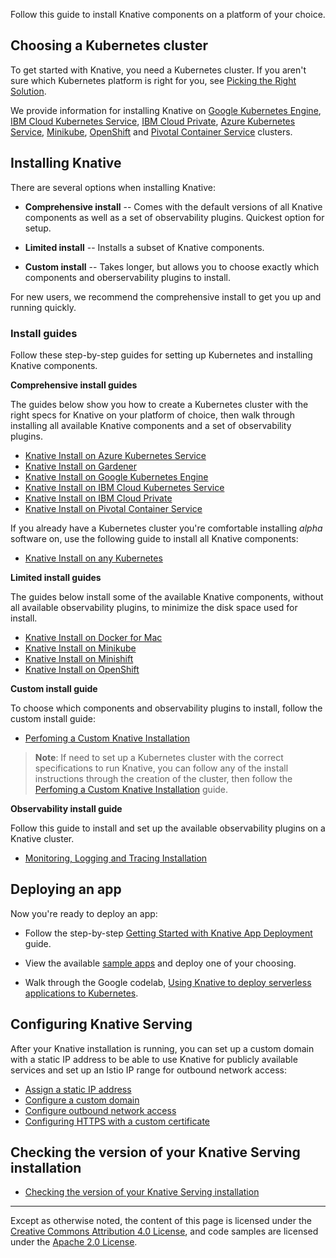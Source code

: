 
Follow this guide to install Knative components on a platform of your choice.

## Choosing a Kubernetes cluster

To get started with Knative, you need a Kubernetes cluster. If you aren't sure
which Kubernetes platform is right for you, see
[Picking the Right Solution](https://kubernetes.io/docs/setup/pick-right-solution/).

We provide information for installing Knative on
[Google Kubernetes Engine](https://cloud.google.com/kubernetes-engine/docs/),
[IBM Cloud Kubernetes Service](https://www.ibm.com/cloud/container-service),
[IBM Cloud Private](https://www.ibm.com/cloud/private),
[Azure Kubernetes Service](https://docs.microsoft.com/en-us/azure/aks/),
[Minikube](https://kubernetes.io/docs/setup/minikube/),
[OpenShift](https://github.com/openshift/origin) and
[Pivotal Container Service](https://pivotal.io/platform/pivotal-container-service)
clusters.

## Installing Knative

There are several options when installing Knative:

* **Comprehensive install** -- Comes with the default versions of all Knative
  components as well as a set of observability plugins. Quickest option
  for setup.

* **Limited install** -- Installs a subset of Knative components.

* **Custom install** -- Takes longer, but allows you to choose exactly which
  components and oberservability plugins to install.

For new users, we recommend the comprehensive install to get you up and running
quickly.

### Install guides

Follow these step-by-step guides for setting up Kubernetes and installing
Knative components.

**Comprehensive install guides**

The guides below show you how to create a Kubernetes cluster with the right
specs for Knative on your platform of choice, then walk through installing all
available Knative components and a set of observability plugins.
* [Knative Install on Azure Kubernetes Service](Knative-with-AKS.md)
* [Knative Install on Gardener](Knative-with-Gardener.md)
* [Knative Install on Google Kubernetes Engine](Knative-with-GKE.md)
* [Knative Install on IBM Cloud Kubernetes Service](Knative-with-IKS.md)
* [Knative Install on IBM Cloud Private](Knative-with-ICP.md)
* [Knative Install on Pivotal Container Service](Knative-with-PKS.md)

If you already have a Kubernetes cluster you're comfortable installing *alpha*
software on, use the following guide to install all Knative components:

- [Knative Install on any Kubernetes](Knative-with-any-k8s.md)

**Limited install guides**

The guides below install some of the available Knative components, without all available
observability plugins, to minimize the disk space used for install.
* [Knative Install on Docker for Mac](Knative-with-Docker-for-Mac.md)
* [Knative Install on Minikube](Knative-with-Minikube.md)
* [Knative Install on Minishift](Knative-with-Minishift.md)
* [Knative Install on OpenShift](Knative-with-OpenShift.md)

**Custom install guide**

To choose which components and observability plugins to install,
follow the custom install guide:

* [Perfoming a Custom Knative Installation](Knative-custom-install.md)

> **Note**: If need to set up a Kubernetes cluster with the correct
  specifications to run Knative, you can follow any of the install
  instructions through the creation of the cluster, then follow the
  [Perfoming a Custom Knative Installation](knative-custom-install.md) guide.

**Observability install guide**

Follow this guide to install and set up the available observability
plugins on a Knative cluster.

* [Monitoring, Logging and Tracing Installation](../serving/installing-logging-metrics-traces.md)

## Deploying an app

Now you're ready to deploy an app:

- Follow the step-by-step
  [Getting Started with Knative App Deployment](getting-started-knative-app.md)
  guide.

- View the available [sample apps](../serving/samples) and deploy one of your
  choosing.

- Walk through the Google codelab,
  [Using Knative to deploy serverless applications to Kubernetes](https://codelabs.developers.google.com/codelabs/knative-intro/#0).

## Configuring Knative Serving

After your Knative installation is running, you can set up a custom domain with
a static IP address to be able to use Knative for publicly available services
and set up an Istio IP range for outbound network access:

- [Assign a static IP address](../serving/gke-assigning-static-ip-address.md)
- [Configure a custom domain](../serving/using-a-custom-domain.md)
- [Configure outbound network access](../serving/outbound-network-access.md)
- [Configuring HTTPS with a custom certificate](../serving/using-an-ssl-cert.md)

## Checking the version of your Knative Serving installation

- [Checking the version of your Knative Serving installation](check-install-version.md)

---

Except as otherwise noted, the content of this page is licensed under the
[Creative Commons Attribution 4.0 License](https://creativecommons.org/licenses/by/4.0/),
and code samples are licensed under the
[Apache 2.0 License](https://www.apache.org/licenses/LICENSE-2.0).
